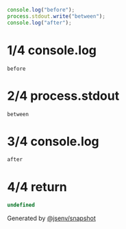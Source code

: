 ```js
console.log("before");
process.stdout.write("between");
console.log("after");
```

# 1/4 console.log

```console
before
```

# 2/4 process.stdout

```console
between
```

# 3/4 console.log

```console
after
```

# 4/4 return

```js
undefined
```

Generated by [@jsenv/snapshot](https://github.com/jsenv/core/tree/main/packages/independent/snapshot)